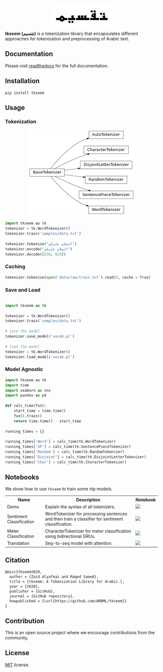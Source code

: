  <p align="center"> 
 <img src = "https://raw.githubusercontent.com/ARBML/tkseem/master/logo.png" width = "200px"/>
 </p>
 
**tkseem (تقسيم)** is a tokenization library that encapsulates different approaches for tokenization and preprocessing of Arabic text. 

## Documentation 
Please visit [readthedocs](https://tkseem.readthedocs.io/en/latest/index.html) for the full documentation. 

## Installation
```
pip install tkseem
```

## Usage 


### Tokenization
<p align="center"> 
 <img src = "https://raw.githubusercontent.com/ARBML/tkseem/master/logo_tokenizers.png"/>
 </p>

```python
import tkseem as tk
tokenizer = tk.WordTokenizer()
tokenizer.train('samples/data.txt')

tokenizer.tokenize("السلام عليكم")
tokenizer.encode("السلام عليكم")
tokenizer.decode([536, 829])
```

### Caching 
```python
tokenizer.tokenize(open('data/raw/train.txt').read(), cache = True)
```

### Save and Load
```python

import tkseem as tk

tokenizer = tk.WordTokenizer()
tokenizer.train('samples/data.txt')

# save the model
tokenizer.save_model('vocab.pl')

# load the model
tokenizer = tk.WordTokenizer()
tokenizer.load_model('vocab.pl')
```

### Model Agnostic
```python
import tkseem as tk
import time 
import seaborn as sns
import pandas as pd

def calc_time(fun):
    start_time = time.time()
    fun().train()
    return time.time() - start_time

running_times = {}

running_times['Word'] = calc_time(tk.WordTokenizer)
running_times['SP'] = calc_time(tk.SentencePieceTokenizer)
running_times['Random'] = calc_time(tk.RandomTokenizer)
running_times['Disjoint'] = calc_time(tk.DisjointLetterTokenizer)
running_times['Char'] = calc_time(tk.CharacterTokenizer)
```
## Notebooks 
We show how to use `tkseem` to train some nlp models. 
<table class="tg">

  <tr>
    <th class="tg-yw4l"><b>Name</b></th>
    <th class="tg-yw4l"><b>Description</b></th>
    <th class="tg-yw4l"><b>Notebook</b></th>
  </tr>
  <tr>
    <td class="tg-yw4l">Demo</td>
    <td class="tg-yw4l">Explain the syntax of all tokenizers. </td>
    <td class="tg-yw4l"><a href="https://colab.research.google.com/github/ARBML/tkseem/blob/master/tasks/demo.ipynb">
    <img src="https://colab.research.google.com/assets/colab-badge.svg" >
    </a></td>
  </tr>
  <tr>
    <td class="tg-yw4l">Sentiment Classification</td>
    <td class="tg-yw4l"> WordTokenizer for processing sentences and then train a classifier for sentiment classification. </td>
    <td class="tg-yw4l"><a href="https://colab.research.google.com/github/ARBML/tkseem/blob/master/tasks/sentiment_analysis/Sentiment%20Analysis.ipynb">
    <img src="https://colab.research.google.com/assets/colab-badge.svg" >
    </a></td>

  </tr>

  <tr>
    <td class="tg-yw4l">Meter Classification</td>
    <td class="tg-yw4l">CharacterTokenizer for meter classification using bidirectional GRUs. </td>
    <td class="tg-yw4l"><a href="https://colab.research.google.com/github/ARBML/tkseem/blob/master/tasks/meter_classification/Poetry%20Classification.ipynb">
    <img src="https://colab.research.google.com/assets/colab-badge.svg"  >
    </a></td>
  </tr>

  <tr>
    <td class="tg-yw4l">Translation</td>
    <td class="tg-yw4l">Seq-to-seq model with attention. </td>
    <td class="tg-yw4l"><a href="https://colab.research.google.com/github/ARBML/tkseem/blob/master/tasks/translation/translation.ipynb">
    <img src="https://colab.research.google.com/assets/colab-badge.svg"  >
    </a></td>
  </tr>
<table>

## Citation
```
@misc{tkseem2020,
  author = {Zaid Alyafeai and Maged Saeed},
  title = {tkseem: A Tokenization Library for Arabic.},
  year = {2020},
  publisher = {GitHub},
  journal = {GitHub repository},
  howpublished = {\url{https://github.com/ARBML/tkseem}}
}
```

## Contribution 
This is an open source project where we encourage contributions from the community. 

## License
[MIT](LICENSE) license. 
